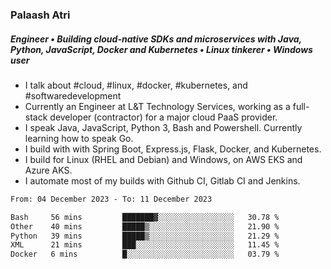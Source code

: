 ### Palaash Atri

##### Engineer • Building cloud-native SDKs and microservices with Java, Python, JavaScript, Docker and Kubernetes • Linux tinkerer • Windows user

- I talk about #cloud, #linux, #docker, #kubernetes, and #softwaredevelopment
- Currently an Engineer at L&T Technology Services, working as a full-stack developer (contractor) for a major cloud PaaS provider.
- I speak Java, JavaScript, Python 3, Bash and Powershell. Currently learning how to speak Go.
- I build with with Spring Boot, Express.js, Flask, Docker, and Kubernetes.
- I build for Linux (RHEL and Debian) and Windows, on AWS EKS and Azure AKS.
- I automate most of my builds with Github CI, Gitlab CI and Jenkins.

<!--
**palaashatri/palaashatri** is a ✨ _special_ ✨ repository because its `README.md` (this file) appears on your GitHub profile.

Here are some ideas to get you started:

- 🔭 I’m currently working on ...
- 🌱 I’m currently learning ...
- 👯 I’m looking to collaborate on ...
- 🤔 I’m looking for help with ...
- 💬 Ask me about ...
- 📫 How to reach me: ...
- 😄 Pronouns: ...
- ⚡ Fun fact: ...
-->

<!--START_SECTION:waka-->

```txt
From: 04 December 2023 - To: 11 December 2023

Bash     56 mins         ███████▓░░░░░░░░░░░░░░░░░   30.78 %
Other    40 mins         █████▒░░░░░░░░░░░░░░░░░░░   21.90 %
Python   39 mins         █████▒░░░░░░░░░░░░░░░░░░░   21.29 %
XML      21 mins         ███░░░░░░░░░░░░░░░░░░░░░░   11.45 %
Docker   6 mins          █░░░░░░░░░░░░░░░░░░░░░░░░   03.79 %
```

<!--END_SECTION:waka-->
